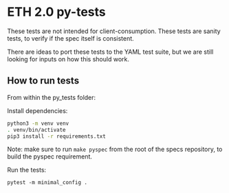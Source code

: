 # ETH 2.0 py-tests

These tests are not intended for client-consumption.
These tests are sanity tests, to verify if the spec itself is consistent.

There are ideas to port these tests to the YAML test suite,
 but we are still looking for inputs on how this should work.

## How to run tests

From within the py_tests folder:

Install dependencies:
```bash
python3 -m venv venv
. venv/bin/activate
pip3 install -r requirements.txt
```
Note: make sure to run `make pyspec` from the root of the specs repository, to build the pyspec requirement.

Run the tests:
```
pytest -m minimal_config .
```
